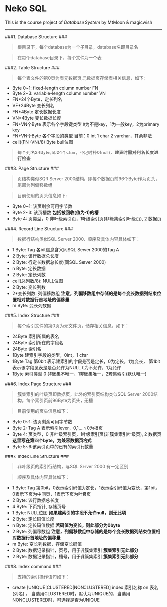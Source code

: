 Neko SQL
===============
This is the course project of *Database System* by MtMoon & magicwish

----------------------------------


###1. Database Structure ###

>根目录下，每个database为一个子目录，database名即目录名

>在每个database目录下，每个文件为一个表

###2. Table Structure ###

>每个表文件的第0页为表元数据页,元数据页存储表相关信息，如下:

+ Byte 0~1: fixed-length column number FN
+ Byte 2~3: variable-length column number VN
+ FN*24个Byte，定长列名
+ VF*24Byte 变长列名
+ FN*4Byte 定长数据长度
+ VN*4Byte 变长数据长度
+ FN+VN个Byte 表示各个字段键类型 0为不是key，1为一般key，2为primary key
+ FN+VN个Byte 各个字段的类型  目前：0 int 1 char 2 varchar，其余非法
+ ceil((FN+VN)/8) Byte bull位图

>每个列名24Byte, 即24个char，不足时补0(null)，**建表时需对列名长度进行检查**

###3. Page Structure ###

>页结构类似SQR Server 2000结构，即每个数据页前96个Byte作为页头，尾部为列偏移数组

>目前使用的页头信息如下:

+ Byte 0~1: 该页剩余可用字节数
+ Byte 2~3: 该页槽数 **包括被回收(值为-1)的槽**
+ Byte 4: 页类型，0 非叶级索引页，1叶级索引页(非簇集索引叶级页), 2 数据页

###4. Record Line Structure ###

>数据行结构类似SQL Server 2000，顺序及具体内容具体如下：

+ 1 Byte: Tag 各bit信息含义同SQL Server 2000的Tag A
+ 2 Byte: 该行数据总长度
+ 2 Byte: 行定长数据总长度(同SQL Server 2000)
+ n Byte: 定长数据
+ 2 Byte: 定长列数
+ ceil(总列数/8): NULL位图
+ 2 Byte: 变长列数
+ 2*变长列数: 列偏移数组 **注意，列偏移数组中存储的是每个变长数据列结束位置相对数据行首地址的偏移量**
+ m Byte: 变长列数据 

###5. Index Structure ###

>每个索引文件的第0页为元文件页，储存相关信息，如下：

+ 24Byte 索引所属的表名
+ 24Byte 索引所在的字段名
+ 24Byte 索引名
+ 1Byte 建索引字段的类型，0int，1 char
+ 1Byte Tag 第0bit 表示建索引的字段是否是定长，0为定长，1为变长， 第1bit表示该字段见表是是否允许为NULL 0为不允许，1为允许
+ 1Byte 索引类型 0 非簇集不唯一，1非簇集唯一，2簇集索引(默认唯一)



###6. Index Page Structure ###

>簇集索引的叶级页即数据页，此外的索引页结构类似SQL Server 2000结构。每个索引页前96Byte为页头，无槽

>目前使用的页头信息如下：

+ Byte 0~1: 该页剩余可用字节数
+ Byte 2: Tag A 表示索引lever，0,1,...n 0为根页
+ Byte 4: 页类型，0 非叶级索引页，1叶级索引页(非簇集索引叶级页), 2 数据页 **这里写在第四个byte，为兼容数据页格式**
+ Byte 5~6:该索引页中的已有的索引行数量

###7. Index Line Structure ###

>非叶级页的索引行结构，与SQL Server 2000 有一定区别     

>顺序及具体内容具体如下：

+ 1 Byte: Tag 第0bit，0表示索引码值为定长，1表示索引码值为变长，第1bit，0表示下页为中间页，1表示下页为叶级页
+ 2 Byte: 该行数据总长度
+ 4 Byte: 下页指针, 存储页号
+ 1 Byte: NULL位图 **如果建索引的字段不允许null，则无此项** 
+ 2 Byte: 定长码值长度
+ n Byte: 定长码值数据 **若码值为变长，则此部分为0byte**
+ 2 Byte: 列偏移数组 **注意，列偏移数组中存储的是每个变长数据列结束位置相对数据行首地址的偏移量**
+ m Byte: 变长列数据，存储变长码值
+ 2 Byte: 数据记录指针，页号，用于非簇集索引 **簇集索引无此部分**
+ 2 Byte: 数据记录指针，槽号，用于非簇集索引 **簇集索引无此部分** 

###8. Index command ###

>支持的索引操作语句如下：

+ create [UNIQUE|CLUSTERED|NONCLUSTERED] index 索引名称 on 表名(列名) 。
   当选用CLUSTERED时，默认为UNIQUE的，当选用NONCLUSTERED时，可选择是否为UNIQUE